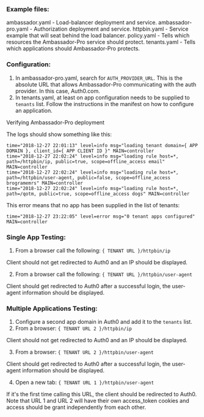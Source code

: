 ### Example files:

ambassador.yaml     - Load-balancer deployment and service.
ambassador-pro.yaml - Authorization deployment and service.
httpbin.yaml        - Service example that will seat behind the load balancer.
policy.yaml         - Tells which resources the Ambassador-Pro service should protect.
tenants.yaml        - Tells which applications should Ambassador-Pro protects.


### Configuration:

1. In ambassador-pro.yaml, search for `AUTH_PROVIDER_URL`. This is the absolute URL that allows Ambassador-Pro communicating with the auth provider. In this case, Auth0.com.
2. In tenants.yaml, at least on app configuration needs to be supplied to `tenants` list. Follow the instructions in the manifest on how to configure an application.


Verifying Ambassador-Pro deployment

The logs should show something like this:
```
time="2018-12-27 22:01:13" level=info msg="loading tenant domain={ APP DOMAIN }, client_id={ APP CLIENT ID }" MAIN=controller
time="2018-12-27 22:02:24" level=info msg="loading rule host=*, path=/httpbin/ip, public=true, scope=offline_access email" MAIN=controller
time="2018-12-27 22:02:24" level=info msg="loading rule host=*, path=/httpbin/user-agent, public=false, scope=offline_access brogramemrs" MAIN=controller
time="2018-12-27 22:02:24" level=info msg="loading rule host=*, path=/qotm, public=true, scope=offline_access dogs" MAIN=controller
```

This error means that no app has been supplied in the list of tenants:
```
time="2018-12-27 23:22:05" level=error msg="0 tenant apps configured" MAIN=controller
```


### Single App Testing:

1. From a browser call the following: `{ TENANT URL }/httpbin/ip`

Client should not get redirected to Auth0 and an IP should be displayed.

2. From a browser call the following: `{ TENANT URL }/httpbin/user-agent`    

Client should get redirected to Auth0 after a successful login, the user-agent information should be displayed.


### Multiple Applications Testing:

1. Configure a second app domain in Auth0 and add it to the `tenants` list.
2. From a browser: `{ TENANT URL 2 }/httpbin/ip`

Client should not get redirected to Auth0 and an IP should be displayed.

3. From a browser: `{ TENANT URL 2 }/httpbin/user-agent`

Client should get redirected to Auth0 after a successful login, the user-agent information should be displayed.

4. Open a new tab: `{ TENANT URL 1 }/httpbin/user-agent`

If it's the first time calling this URL, the client should be redirected to Auth0. Note that URL 1 and URL 2 will have their own access_token cookies and access should be grant independently from each other.
